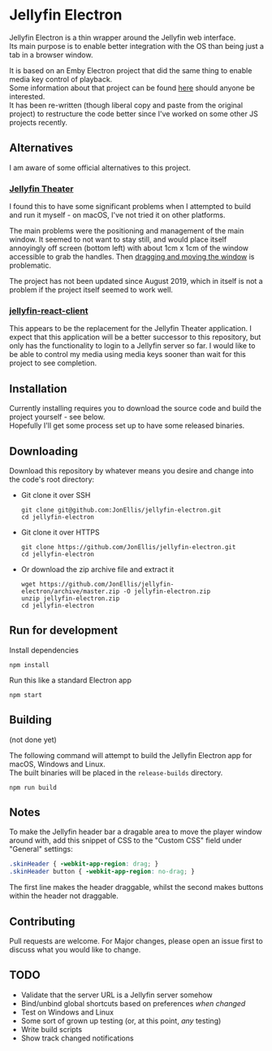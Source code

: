 # Jellyfin Electron

Jellyfin Electron is a thin wrapper around the Jellyfin web interface.  
Its main purpose is to enable better integration with the OS than being just a tab in a browser window.

It is based on an Emby Electron project that did the same thing to enable media key control of playback.  
Some information about that project can be found [here](https://www.jon-ellis.co.uk/blog/emby-electron) should anyone be
interested.  
It has been re-written (though liberal copy and paste from the original project) to restructure the code better since
I've worked on some other JS projects recently.

## Alternatives

I am aware of some official alternatives to this project.

### [Jellyfin Theater](https://github.com/jellyfin/jellyfin-theater-electron)  

I found this to have some significant problems when I attempted to build and run it myself - on macOS, I've not tried it
on other platforms.

The main problems were the positioning and management of the main window.
It seemed to not want to stay still, and would place itself annoyingly off screen (bottom left) with about 1cm x 1cm of
the window accessible to grab the handles.
Then [dragging and moving the window](https://github.com/jellyfin/jellyfin-theater-electron/issues/28) is problematic.

The project has not been updated since August 2019, which in itself is not a problem if the project itself seemed to
work well.

### [jellyfin-react-client](https://github.com/jellyfin/jellyfin-react-client)

This appears to be the replacement for the Jellyfin Theater application.
I expect that this application will be a better successor to this repository, but only has the functionality to login to a
Jellyfin server so far.
I would like to be able to control my media using media keys sooner than wait for this project to see completion.

## Installation

Currently installing requires you to download the source code and build the project yourself - see below.  
Hopefully I'll get some process set up to have some released binaries.

## Downloading

Download this repository by whatever means you desire and change into the code's root directory:

- Git clone it over SSH
  ``` shell
  git clone git@github.com:JonEllis/jellyfin-electron.git
  cd jellyfin-electron
  ```

- Git clone it over HTTPS
  ``` shell
  git clone https://github.com/JonEllis/jellyfin-electron.git
  cd jellyfin-electron
  ```

- Or download the zip archive file and extract it
  ``` shell
  wget https://github.com/JonEllis/jellyfin-electron/archive/master.zip -O jellyfin-electron.zip
  unzip jellyfin-electron.zip
  cd jellyfin-electron
  ```

## Run for development

Install dependencies

``` shell
npm install
```

Run this like a standard Electron app

``` shell
npm start
```

## Building

(not done yet)

The following command will attempt to build the Jellyfin Electron app for macOS, Windows and Linux.  
The built binaries will be placed in the `release-builds` directory.

``` shell
npm run build
```

## Notes

To make the Jellyfin header bar a dragable area to move the player window around with, add this snippet of CSS to the
"Custom CSS" field under "General" settings:

``` css
.skinHeader { -webkit-app-region: drag; }
.skinHeader button { -webkit-app-region: no-drag; }
```

The first line makes the header draggable, whilst the second makes buttons within the header not draggable.

## Contributing

Pull requests are welcome. For Major changes, please open an issue first to discuss what you would like to change.

## TODO

- Validate that the server URL is a Jellyfin server somehow
- Bind/unbind global shortcuts based on preferences _when changed_
- Test on Windows and Linux
- Some sort of grown up testing (or, at this point, _any_ testing)
- Write build scripts
- Show track changed notifications
